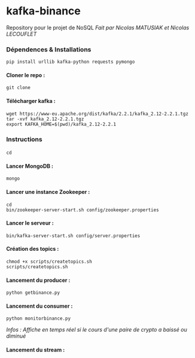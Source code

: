 # kafka-binance
Repository pour le projet de NoSQL 
*Fait par Nicolas MATUSIAK et Nicolas LECOUFLET*

### Dépendences & Installations
    pip install urllib kafka-python requests pymongo
    
#### Cloner le repo :
    git clone
    
#### Télécharger kafka :
    wget https://www-eu.apache.org/dist/kafka/2.2.1/kafka_2.12-2.2.1.tgz
    tar -xvf kafka_2.12-2.2.1.tgz
    export KAFKA_HOME=$(pwd)/kafka_2.12-2.2.1

### Instructions
####
    cd 
#### Lancer MongoDB :
    mongo
    
#### Lancer une instance Zookeeper :
    cd 
    bin/zookeeper-server-start.sh config/zookeeper.properties
      
#### Lancer le serveur :
    bin/kafka-server-start.sh config/server.properties
    
#### Création des topics : 
    chmod +x scripts/createtopics.sh
    scripts/createtopics.sh
    
#### Lancement du producer :
    python getbinance.py

#### Lancement du consumer : 
    python monitorbinance.py
*Infos : Affiche en temps réel si le cours d'une paire de crypto a baissé ou diminué*

#### Lancement du stream :
